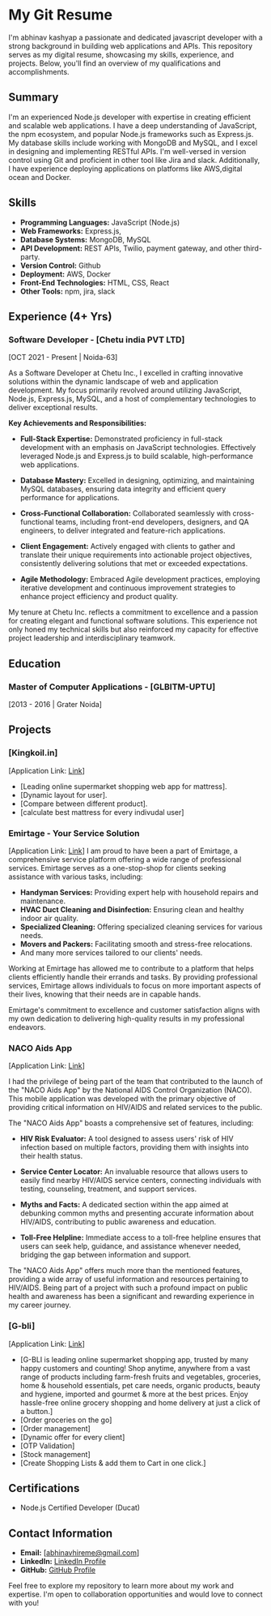 # My Git Resume

I'm abhinav kashyap a passionate and dedicated javascript developer with a strong background in building web applications and APIs. This repository serves as my digital resume, showcasing my skills, experience, and projects. Below, you'll find an overview of my qualifications and accomplishments.

## Summary

I'm an experienced Node.js developer with expertise in creating efficient and scalable web applications. I have a deep understanding of JavaScript, the npm ecosystem, and popular Node.js frameworks such as Express.js. My database skills include working with MongoDB and MySQL, and I excel in designing and implementing RESTful APIs. I'm well-versed in version control using Git and proficient in other tool like Jira and slack. Additionally, I have experience deploying applications on platforms like AWS,digital ocean and Docker.

## Skills

- **Programming Languages:** JavaScript (Node.js)
- **Web Frameworks:** Express.js,
- **Database Systems:** MongoDB, MySQL
- **API Development:** REST APIs, Twilio, payment gateway, and other third-party.
- **Version Control:** Github
- **Deployment:**  AWS, Docker
- **Front-End Technologies:** HTML, CSS, React
- **Other Tools:** npm, jira, slack

## Experience (4+ Yrs)

### Software Developer - [Chetu india PVT LTD]
[OCT 2021 - Present | Noida-63]

As a Software Developer at Chetu Inc., I excelled in crafting innovative solutions within the dynamic landscape of web and application development. My focus primarily revolved around utilizing JavaScript, Node.js, Express.js, MySQL, and a host of complementary technologies to deliver exceptional results.

**Key Achievements and Responsibilities:**

- **Full-Stack Expertise:** Demonstrated proficiency in full-stack development with an emphasis on JavaScript technologies. Effectively leveraged Node.js and Express.js to build scalable, high-performance web applications.

- **Database Mastery:** Excelled in designing, optimizing, and maintaining MySQL databases, ensuring data integrity and efficient query performance for applications.

- **Cross-Functional Collaboration:** Collaborated seamlessly with cross-functional teams, including front-end developers, designers, and QA engineers, to deliver integrated and feature-rich applications.

- **Client Engagement:** Actively engaged with clients to gather and translate their unique requirements into actionable project objectives, consistently delivering solutions that met or exceeded expectations.

- **Agile Methodology:** Embraced Agile development practices, employing iterative development and continuous improvement strategies to enhance project efficiency and product quality.

My tenure at Chetu Inc. reflects a commitment to excellence and a passion for creating elegant and functional software solutions. 
This experience not only honed my technical skills but also reinforced my capacity for effective project leadership and interdisciplinary teamwork.


## Education

### Master of Computer Applications - [GLBITM-UPTU]
[2013 - 2016 | Grater Noida]


## Projects

### [Kingkoil.in]
[Application Link: [Link](https://www.kingkoil.in/)]

- [Leading online supermarket shopping web app for mattress].
- [Dynamic layout for user].
- [Compare between different product].
- [calculate best mattress for every indivudal user]
  

### Emirtage - Your Service Solution
[Application Link: [Link](https://www.emirtage.com/)]
I am proud to have been a part of Emirtage, a comprehensive service platform offering a wide range of professional services. Emirtage serves as a one-stop-shop for clients seeking assistance with various tasks, including:

- **Handyman Services:** Providing expert help with household repairs and maintenance.
- **HVAC Duct Cleaning and Disinfection:** Ensuring clean and healthy indoor air quality.
- **Specialized Cleaning:** Offering specialized cleaning services for various needs.
- **Movers and Packers:** Facilitating smooth and stress-free relocations.
- And many more services tailored to our clients' needs.

Working at Emirtage has allowed me to contribute to a platform that helps clients efficiently handle their errands and tasks. By providing professional services, Emirtage allows individuals to focus on more important aspects of their lives, knowing that their needs are in capable hands.

Emirtage's commitment to excellence and customer satisfaction aligns with my own dedication to delivering high-quality results in my professional endeavors.

### NACO Aids App
[Application Link: [Link](https://play.google.com/store/apps/details?id=com.naco.nhp&hl=en_IN&gl=US&pli=1)]

I had the privilege of being part of the team that contributed to the launch of the "NACO Aids App" by the National AIDS Control Organization (NACO). This mobile application was developed with the primary objective of providing critical information on HIV/AIDS and related services to the public.

The "NACO Aids App" boasts a comprehensive set of features, including:

- **HIV Risk Evaluator:** A tool designed to assess users' risk of HIV infection based on multiple factors, providing them with insights into their health status.

- **Service Center Locator:** An invaluable resource that allows users to easily find nearby HIV/AIDS service centers, connecting individuals with testing, counseling, treatment, and support services.

- **Myths and Facts:** A dedicated section within the app aimed at debunking common myths and presenting accurate information about HIV/AIDS, contributing to public awareness and education.

- **Toll-Free Helpline:** Immediate access to a toll-free helpline ensures that users can seek help, guidance, and assistance whenever needed, bridging the gap between information and support.

The "NACO Aids App" offers much more than the mentioned features, providing a wide array of useful information and resources pertaining to HIV/AIDS. Being part of a project with such a profound impact on public health and awareness has been a significant and rewarding experience in my career journey.

### [G-bli]
[Application Link: [Link](http://g-bli.com/)]

- [G-BLI is leading online supermarket shopping app, trusted by many happy customers and counting! Shop anytime, anywhere from a vast range of products including farm-fresh fruits and vegetables, groceries, home & household essentials, pet care needs, organic products, beauty and hygiene, imported and gourmet & more at the best prices. Enjoy hassle-free online grocery shopping and home delivery at just a click of a button.]
- [Order groceries on the go]
- [Order management]
- [Dynamic offer for every client]
- [OTP Validation]
- [Stock management]
- [Create Shopping Lists & add them to Cart in one click.]

## Certifications

- Node.js Certified Developer (Ducat)

## Contact Information

- **Email:** [abhinavhireme@gmail.com]
- **LinkedIn:** [LinkedIn Profile](https://www.linkedin.com/in/brainbenchabhinav/)
- **GitHub:** [GitHub Profile](https://github.com/quytechabhinav/)

Feel free to explore my repository to learn more about my work and expertise. I'm open to collaboration opportunities and would love to connect with you!
